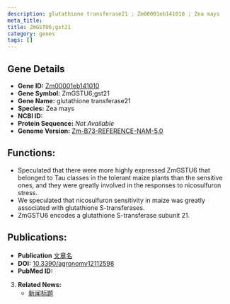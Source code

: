 ```yaml
---
description: glutathione transferase21 ; Zm00001eb141010 ; Zea mays
meta_title:
title: ZmGSTU6;gst21
category: genes
tags: []
---
```


## Gene Details
- **Gene ID:**	[Zm00001eb141010](https://www.maizegdb.org/gene_center/gene/Zm00001eb141010)
- **Gene Symbol:** ZmGSTU6;gst21
- **Gene Name:** glutathione transferase21
- **Species:** Zea mays
- **NCBI ID:** [  ]()
- **Protein Sequence:** *Not Available*
- **Genome Version:** [Zm-B73-REFERENCE-NAM-5.0](https://www.maizegdb.org/genome/assembly/Zm-B73-REFERENCE-NAM-5.0)

## Functions:
   - Speculated that there were more highly expressed ZmGSTU6 that belonged to Tau classes in the tolerant maize plants than the sensitive ones, and they were greatly involved in the responses to nicosulfuron stress.
   - We speculated that nicosulfuron sensitivity in maize was greatly associated with glutathione S-transferases.
   - ZmGSTU6 encodes a glutathione S-transferase subunit 21.

## Publications:
   - **Publication** [文章名](https://www.mdpi.com/2073-4395/12/11/2598)
   - **DOI:** [10.3390/agronomy12112598](https://www.mdpi.com/2073-4395/12/11/2598)
   - **PubMed ID:** [](https://pubmed.ncbi.nlm.nih.gov//)

3. **Related News:**
   - [新闻标题]()
